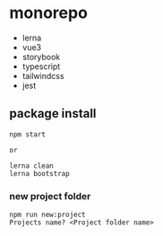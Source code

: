 # monorepo

- lerna
- vue3
- storybook
- typescript
- tailwindcss
- jest

## package install
```
npm start

or

lerna clean
lerna bootstrap
```

### new project folder
```
npm run new:project
Projects name? <Project folder name>
```
